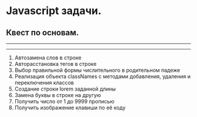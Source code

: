 # Javascript задачи. 
## Квест по основам.

***
***
01. Автозамена слов в строке
02. Авторасстановка тегов в строке
03. Выбор правильной формы числительного в родительном падеже
04. Реализация объекта classNames с методами добавления, удаления и переключения классов
05. Создание строки lorem заданной длины
06. Замена буквы в строке на другую
07. Получить число от 1 до 9999 прописью
08. Получить изображение клавиши по её коду